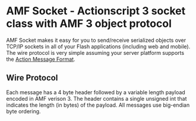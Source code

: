 # AMF Socket - Actionscript 3 socket class with AMF 3 object protocol

AMF Socket makes it easy for you to send/receive serialized objects over
TCP/IP sockets in all of your Flash applications (including web and
mobile).  The wire protocol is very simple assuming your server platform
supports the [Action Message Format](http://en.wikipedia.org/wiki/Action_Message_Format).

## Wire Protocol

Each message has a 4 byte header followed by a variable length payload
encoded in AMF verison 3.  The header contains a single unsigned int
that indicates the length (in bytes) of the payload.  All messages use
big-endian byte ordering.
